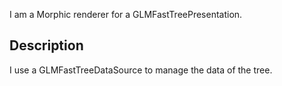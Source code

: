 I am a Morphic renderer for a GLMFastTreePresentation.

Description
--------------------

I use a GLMFastTreeDataSource to manage the data of the tree.
